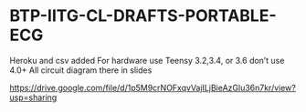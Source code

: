 # BTP-IITG-CL-DRAFTS-PORTABLE-ECG



Heroku and csv added 
For hardware use Teensy 3.2,3.4, or 3.6 don’t use 4.0+
All circuit diagram there in slides

https://drive.google.com/file/d/1p5M9crNOFxqvVajILjBieAzGlu36n7kr/view?usp=sharing
